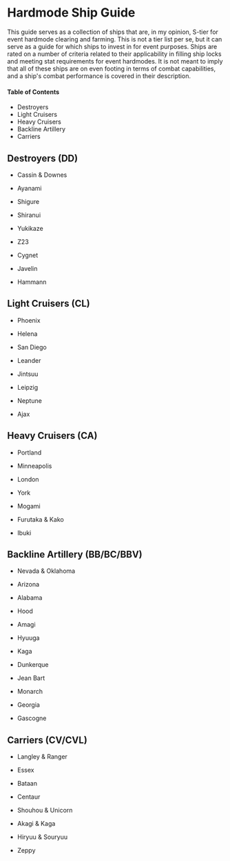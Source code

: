 # Hardmode Ship Guide
This guide serves as a collection of ships that are, in my opinion, S-tier for event hardmode clearing and farming. This is not a tier list per se, but it can serve as a guide for which ships to invest in for event purposes. Ships are rated on a number of criteria related to their applicability in filling ship locks and meeting stat requirements for event hardmodes. It is not meant to imply that all of these ships are on even footing in terms of combat capabilities, and a ship's combat performance is covered in their description.

#### Table of Contents
 - Destroyers
 - Light Cruisers
 - Heavy Cruisers
 - Backline Artillery
 - Carriers

## Destroyers (DD)
 - Cassin & Downes
 
 - Ayanami
 
 - Shigure
 
 - Shiranui
 
 - Yukikaze
 
 - Z23
 
 - Cygnet
 
 - Javelin
 
 - Hammann

## Light Cruisers (CL)
 - Phoenix
 
 - Helena
 
 - San Diego
 
 - Leander
 
 - Jintsuu
 
 - Leipzig
   
 - Neptune
 
 - Ajax

## Heavy Cruisers (CA)
 - Portland
 
 - Minneapolis
 
 - London
 
 - York
 
 - Mogami
 
 - Furutaka & Kako
 
 - Ibuki
 
## Backline Artillery (BB/BC/BBV)
 - Nevada & Oklahoma
 
 - Arizona
 
 - Alabama
 
 - Hood
 
 - Amagi
 
 - Hyuuga
 
 - Kaga
 
 - Dunkerque
 
 - Jean Bart
 
 - Monarch
 
 - Georgia
 
 - Gascogne
 
## Carriers (CV/CVL)
 - Langley & Ranger
 
 - Essex
 
 - Bataan
 
 - Centaur
 
 - Shouhou & Unicorn
 
 - Akagi & Kaga
 
 - Hiryuu & Souryuu
 
 - Zeppy
